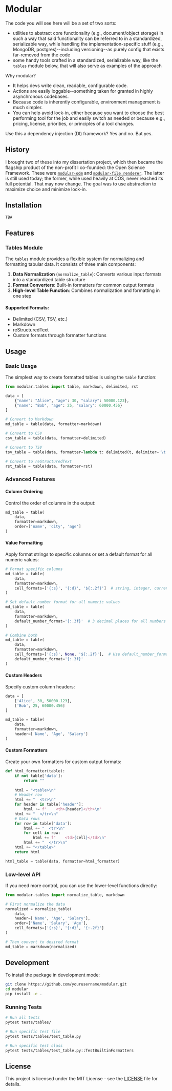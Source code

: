 # Modular

The code you will see here will be a set of two sorts: 
- utilities to abstract core functionality (e.g., document/object storage) in such a way that said functionality can be referred to in a standardized, serializable way, while handling the implementation-specific stuff (e.g., MongoDB, postgres)--including versioning--as purely config that exists far-removed from the code
- some handy tools crafted in a standardized, serializable way, like the `tables` module below, that will also serve as examples of the approach

Why modular?
- It helps devs write clean, readable, configurable code.
- Actions are easily loggable--something taken for granted in highly asynchronous codebases.
- Because code is inherently configurable, environment management is much simpler.
- You can help avoid lock-in, either because you want to choose the best performing tool for the job and easily switch as needed or because e.g., pricing, license, priorities, or principles of a tool changes.

Use this a dependency injection (DI) framework? Yes and no. But yes.

## History

I brought two of these into my dissertation project, which then became the flagship product of the non-profit I co-founded: the Open Science Framework. These were [`modular-odm`](https://github.com/cos-archives/modular-odm) and [`modular-file renderer`](https://github.com/CenterForOpenScience/modular-file-renderer). The latter is still used today; the former, while used heavily at COS, never reached its full potential. That may now change. The goal was to use abstraction to maximize choice and minimize lock-in.

## Installation

```bash
TBA
```

## Features

### Tables Module

The `tables` module provides a flexible system for normalizing and formatting tabular data. It consists of three main components:

1. **Data Normalization** (`normalize_table`): Converts various input formats into a standardized table structure
2. **Format Converters**: Built-in formatters for common output formats
3. **High-level Table Function**: Combines normalization and formatting in one step

#### Supported Formats:
- Delimited (CSV, TSV, etc.)
- Markdown
- reStructuredText
- Custom formats through formatter functions

## Usage

### Basic Usage

The simplest way to create formatted tables is using the `table` function:

```python
from modular.tables import table, markdown, delimited, rst

data = [
    {"name": "Alice", "age": 30, "salary": 50000.123},
    {"name": "Bob", "age": 25, "salary": 60000.456}
]

# Convert to Markdown
md_table = table(data, formatter=markdown)

# Convert to CSV
csv_table = table(data, formatter=delimited)

# Convert to TSV
tsv_table = table(data, formatter=lambda t: delimited(t, delimiter='\t'))

# Convert to reStructuredText
rst_table = table(data, formatter=rst)
```

### Advanced Features

#### Column Ordering

Control the order of columns in the output:

```python
md_table = table(
    data,
    formatter=markdown,
    order=['name', 'city', 'age']
)
```

#### Value Formatting

Apply format strings to specific columns or set a default format for all numeric values:

```python
# Format specific columns
md_table = table(
    data,
    formatter=markdown,
    cell_formats=['{:s}', '{:d}', '${:.2f}']  # string, integer, currency format
)

# Set default number format for all numeric values
md_table = table(
    data,
    formatter=markdown,
    default_number_format='{:.3f}'  # 3 decimal places for all numbers
)

# Combine both
md_table = table(
    data,
    formatter=markdown,
    cell_formats=['{:s}', None, '${:.2f}'],  # Use default_number_format where None
    default_number_format='{:.3f}'
)
```

#### Custom Headers

Specify custom column headers:

```python
data = [
    ['Alice', 30, 50000.123],
    ['Bob', 25, 60000.456]
]

md_table = table(
    data,
    formatter=markdown,
    header=['Name', 'Age', 'Salary']
)
```

#### Custom Formatters

Create your own formatters for custom output formats:

```python
def html_formatter(table):
    if not table['data']:
        return ""
    
    html = "<table>\n"
    # Header row
    html += "  <tr>\n"
    for header in table['header']:
        html += f"    <th>{header}</th>\n"
    html += "  </tr>\n"
    # Data rows
    for row in table['data']:
        html += "  <tr>\n"
        for cell in row:
            html += f"    <td>{cell}</td>\n"
        html += "  </tr>\n"
    html += "</table>"
    return html

html_table = table(data, formatter=html_formatter)
```

### Low-level API

If you need more control, you can use the lower-level functions directly:

```python
from modular.tables import normalize_table, markdown

# First normalize the data
normalized = normalize_table(
    data,
    header=['Name', 'Age', 'Salary'],
    order=['Name', 'Salary', 'Age'],
    cell_formats=['{:s}', '{:d}', '{:.2f}']
)

# Then convert to desired format
md_table = markdown(normalized)
```

## Development

To install the package in development mode:

```bash
git clone https://github.com/yourusername/modular.git
cd modular
pip install -e .
```

### Running Tests

```bash
# Run all tests
pytest tests/tables/

# Run specific test file
pytest tests/tables/test_table.py

# Run specific test class
pytest tests/tables/test_table.py::TestBuiltinFormatters
```

## License

This project is licensed under the MIT License - see the [LICENSE](LICENSE) file for details.
